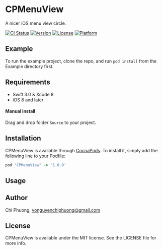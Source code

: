# CPMenuView


A nicer iOS menu view circle.

[![CI Status](https://travis-ci.org/at-phuongvnc/CPMenuView.svg?style=flat)](https://travis-ci.org/at-phuongvnc/CPMenuView)
[![Version](https://img.shields.io/cocoapods/v/CPMenuView.svg?style=flat)](http://cocoapods.org/pods/CPMenuView)
[![License](https://img.shields.io/cocoapods/l/CPMenuView.svg?style=flat)](http://cocoapods.org/pods/CPMenuView)
[![Platform](https://img.shields.io/cocoapods/p/CPMenuView.svg?style=flat)](http://cocoapods.org/pods/CPMenuView)

## Example

To run the example project, clone the repo, and run `pod install` from the Example directory first.

## Requirements

- Swift 3.0 & Xcode 8
- iOS 8 and later

#### Manual install

Drag and drop folder `Source` to your project.

## Installation

CPMenuView is available through [CocoaPods](http://cocoapods.org). To install
it, simply add the following line to your Podfile:

```ruby
pod "CPMenuView" ~> '1.0.0'
```
## Usage


## Author

Chi Phuong, vonguyenchiphuong@gmail.com

## License

CPMenuView is available under the MIT license. See the LICENSE file for more info.
